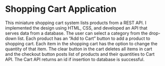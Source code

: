 # Shopping Cart Application

This miniature shopping cart system lists products from a REST API. I implemented the design using HTML, CSS, and developed an API that serves data from a database. The user can select a category from the drop-down list. Each product has an “Add to Cart” button to add a product to shopping cart. Each item in the shopping cart has the option to change the quantity of that item. The clear button in the cart deletes all items in cart and the checkout button posts list of products and their quantities to Cart API. The Cart API returns an id if insertion to database is successful.